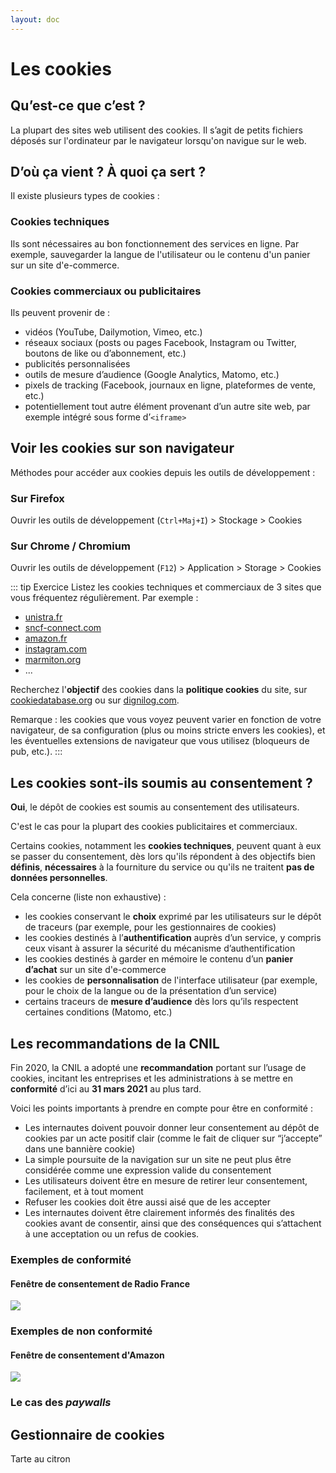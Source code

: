 ```yaml
---
layout: doc
---
```


# Les cookies

## Qu’est-ce que c’est ?

La plupart des sites web utilisent des cookies. 
Il s’agit de petits fichiers déposés sur l'ordinateur par le navigateur lorsqu'on navigue sur le web.

## D’où ça vient ? À quoi ça sert ?

Il existe plusieurs types de cookies :

### Cookies techniques

Ils sont nécessaires au bon fonctionnement des services en ligne.
Par exemple, sauvegarder la langue de l'utilisateur ou le contenu d'un panier sur un site d'e-commerce.

### Cookies commerciaux ou publicitaires

Ils peuvent provenir de :

- vidéos (YouTube, Dailymotion, Vimeo, etc.)
- réseaux sociaux (posts ou pages Facebook, Instagram ou Twitter, boutons de like ou d’abonnement, etc.)
- publicités personnalisées
- outils de mesure d’audience (Google Analytics, Matomo, etc.)
- pixels de tracking (Facebook, journaux en ligne, plateformes de vente, etc.)
- potentiellement tout autre élément provenant d’un autre site web, par exemple intégré sous forme d’`<iframe>`

## Voir les cookies sur son navigateur

Méthodes pour accéder aux cookies depuis les outils de développement :

### Sur Firefox

Ouvrir les outils de développement (`Ctrl+Maj+I`) > Stockage > Cookies

### Sur Chrome / Chromium

Ouvrir les outils de développement (`F12`) > Application > Storage > Cookies

::: tip Exercice
Listez les cookies techniques et commerciaux de 3 sites que vous fréquentez régulièrement.
Par exemple :

- [unistra.fr](https://www.unistra.fr/)
- [sncf-connect.com](https://www.sncf-connect.com)
- [amazon.fr](https://www.amazon.fr/)
- [instagram.com](https://www.instagram.com/)
- [marmiton.org](https://www.marmiton.org/)
- ...

Recherchez l'**objectif** des cookies dans la **politique cookies** du site, sur [cookiedatabase.org](https://cookiedatabase.org/)
ou sur [dignilog.com](https://dignilog.com/).

Remarque : les cookies que vous voyez peuvent varier en fonction de votre navigateur, de sa configuration (plus ou moins stricte envers les cookies), 
et les éventuelles extensions de navigateur que vous utilisez (bloqueurs de pub, etc.).
:::

## Les cookies sont-ils soumis au consentement ?

**Oui**, le dépôt de cookies est soumis au consentement des utilisateurs.

C'est le cas pour la plupart des cookies publicitaires et commerciaux.

Certains cookies, notamment les **cookies techniques**, peuvent quant à eux se passer du consentement, dès lors qu'ils 
répondent à des objectifs bien **définis**, **nécessaires** à la fourniture du service ou qu'ils ne traitent **pas de données personnelles**.

Cela concerne (liste non exhaustive) : 

- les cookies conservant le **choix** exprimé par les utilisateurs sur le dépôt de traceurs (par exemple, pour les gestionnaires de cookies)
- les cookies destinés à l’**authentification** auprès d’un service, y compris ceux visant à assurer la sécurité du mécanisme d’authentification
- les cookies destinés à garder en mémoire le contenu d’un **panier d’achat** sur un site d'e-commerce
- les cookies de **personnalisation** de l'interface utilisateur (par exemple, pour le choix de la langue ou de la présentation d’un service)
- certains traceurs de **mesure d’audience** dès lors qu’ils respectent certaines conditions (Matomo, etc.)

## Les recommandations de la CNIL

Fin 2020, la CNIL a adopté une **recommandation** portant sur l’usage de cookies, 
incitant les entreprises et les administrations à se mettre en **conformité** d’ici au **31 mars 2021** au plus tard.

Voici les points importants à prendre en compte pour être en conformité :

- Les internautes doivent pouvoir donner leur consentement au dépôt de cookies par un acte positif clair (comme le fait de cliquer sur “j’accepte” dans une bannière cookie)
- La simple poursuite de la navigation sur un site ne peut plus être considérée comme une expression valide du consentement
- Les utilisateurs doivent être en mesure de retirer leur consentement, facilement, et à tout moment
- Refuser les cookies doit être aussi aisé que de les accepter
- Les internautes doivent être clairement informés des finalités des cookies avant de consentir, ainsi que des conséquences qui s’attachent à une acceptation ou un refus de cookies.

### Exemples de conformité

#### Fenêtre de consentement de Radio France

![](/rgpd/cookies-bon-exemple.jpg)

### Exemples de non conformité

#### Fenêtre de consentement d'Amazon

![](/rgpd/cookies-mauvais-exemple.jpg)

### Le cas des *paywalls*

## Gestionnaire de cookies

Tarte au citron
